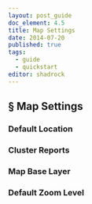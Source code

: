 ```yaml
---
layout: post_guide
doc_element: 4.5
title: Map Settings
date: 2014-07-20
published: true
tags:
  - guide
  - quickstart
editor: shadrock
---
```


## &sect; Map Settings

### Default Location

### Cluster Reports

### Map Base Layer

### Default Zoom Level



